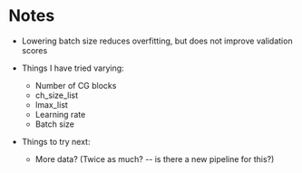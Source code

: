 # Notes

- Lowering batch size reduces overfitting, but does not 
improve validation scores

- Things I have tried varying: 
	- Number of CG blocks
	- ch_size_list
	- lmax_list
	- Learning rate
	- Batch size

- Things to try next:
	- More data? (Twice as much? -- is there a new pipeline for this?)
